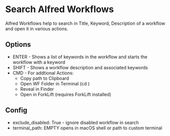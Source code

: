 # Search Alfred Workflows

Alfred Workflows help to search in Title, Keyword, Description of a workflow and open it in various actions.

## Options

* ENTER - Shows a list of keywords in the workflow and starts the workflow with a keyword
* SHIFT - Shows a workflow description and associated keywords 
* CMD - For addtional Actions: 
  * Copy path to Clipboard
  * Open WF Folder in Terminal (cd <path>)
  * Reveal in Finder
  * Open in ForkLift (requires ForkLift installed)

## Config
* exclude_disabled: True - ignore disabled workflow in search
* terminal_path: EMPTY opens in macOS shell or path to custom terminal
